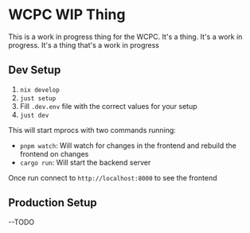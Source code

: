 
# WCPC WIP Thing

This is a work in progress thing for the WCPC. It's a thing. It's a work in progress. It's a thing that's a work in progress

## Dev Setup

1. `nix develop`
2. `just setup`
3. Fill `.dev.env` file with the correct values for your setup
4. `just dev`

This will start mprocs with two commands running:

- `pnpm watch`: Will watch for changes in the frontend and rebuild the frontend on changes
- `cargo run`: Will start the backend server

Once run connect to `http://localhost:8000` to see the frontend

## Production Setup

--TODO
